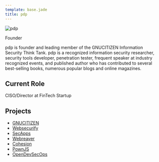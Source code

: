 ```yaml
---
template: base.jade
title: pdp
---
```


![pdp](https://pdparchitect.github.io/www/pdp.png)

Founder <a href="https://twitter.com/pdp"><i class="fa fa-twitter"></i></a> <a href="https://github.com/pdparchitect"><i class="fa fa-github"></i></a> <a href="https://www.linkedin.com/in/pdparchitect"><i class="fa fa-linkedin"></i></a>

pdp is founder and leading member of the GNUCITIZEN Information Security Think Tank. pdp is a recognized information security researcher, security tools developer, penetration tester, frequent speaker at industry recognized events, and published author who has contributed to several best-selling books, numerous popular blogs and online magazines.

## Current Role

CISO/Director at FinTech Startup

## Projects

* [GNUCITIZEN](https://gnucitizen.org)
* [Websecurify](https://websecurify.com)
* [SecApps](https://secapps.com)
* [Webreaver](https://webreaver.com)
* [Cohesion](https://cohesion.sh)
* [PownJS](https://pownjs.com)
* [OpenDevSecOps](https://opendevsecops.org)
